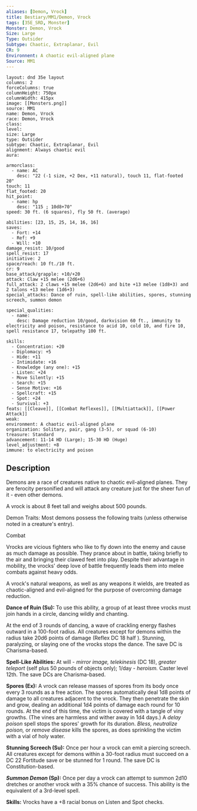 ```yaml
---
aliases: [Demon, Vrock]
title: Bestiary/MM1/Demon, Vrock
tags: [35E_SRD, Monster]
Monster: Demon, Vrock
Size: Large
Type: Outsider
Subtype: Chaotic, Extraplanar, Evil
CR: 9
Environnent: A chaotic evil-aligned plane
Source: MM1
---
```


```statblock
layout: dnd 35e layout
columns: 2
forceColumns: true
columnHeight: 750px
columnWidth: 415px
image: [[Monsters.png]]
source: MM1
name: Demon, Vrock
race: Demon, Vrock
class: 
level: 
size: Large
type: Outsider
subtype: Chaotic, Extraplanar, Evil
alignment: Always chaotic evil
aura: 

armorclass:
  - name: AC
    desc: "22 (-1 size, +2 Dex, +11 natural), touch 11, flat-footed 20"
touch: 11
flat_footed: 20
hit_point:
  - name: hp
    desc: "115 ; 10d8+70"
speed: 30 ft. (6 squares), fly 50 ft. (average)

abilities: [23, 15, 25, 14, 16, 16]
saves:
  - Fort: +14
  - Ref: +9
  - Will: +10
damage_resist: 10/good
spell_resist: 17
initiative: 2
space/reach: 10 ft./10 ft.
cr: 9
base_attack/grapple: +10/+20
attack: Claw +15 melee (2d6+6)
full_attack: 2 claws +15 melee (2d6+6) and bite +13 melee (1d8+3) and 2 talons +13 melee (1d6+3)
special_attacks: Dance of ruin, spell-like abilities, spores, stunning screech, summon demon

special_qualities:
  - name: 
    desc: Damage reduction 10/good, darkvision 60 ft., immunity to electricity and poison, resistance to acid 10, cold 10, and fire 10, spell resistance 17, telepathy 100 ft.

skills:
  - Concentration: +20
  - Diplomacy: +5
  - Hide: +11
  - Intimidate: +16
  - Knowledge (any one): +15
  - Listen: +24
  - Move Silently: +15
  - Search: +15
  - Sense Motive: +16
  - Spellcraft: +15
  - Spot: +24
  - Survival: +3
feats: [[Cleave]], [[Combat Reflexes]], [[Multiattack]], [[Power Attack]]
weak: 
environment: A chaotic evil-aligned plane
organization: Solitary, pair, gang (3-5), or squad (6-10)
treasure: Standard
advancement: 11-14 HD (Large); 15-30 HD (Huge)
level_adjustment: +8
immune: to electricity and poison
```

## Description

<p>Demons are a race of creatures native to chaotic evil-aligned planes. They are ferocity personified and will attack any creature just for the sheer fun of it - even other demons.</p>
<p>A vrock is about 8 feet tall and weighs about 500 pounds.</p>
<p>Demon Traits: Most demons possess the following traits (unless otherwise noted in a creature's entry).</p>
<p>Combat</p>
<p>Vrocks are vicious fighters who like to fly down into the enemy and cause as much damage as possible. They prance about in battle, taking briefly to the air and bringing their clawed feet into play. Despite their advantage in mobility, the vrocks' deep love of battle frequently leads them into melee combats against heavy odds.</p>
<p>A vrock's natural weapons, as well as any weapons it wields, are treated as chaotic-aligned and evil-aligned for the purpose of overcoming damage reduction.</p>
<p>
            <b>Dance of Ruin (Su):</b> To use this ability, a group of at least three vrocks must join hands in a circle, dancing wildly and chanting.</p>
<p>At the end of 3 rounds of dancing, a wave of crackling energy flashes outward in a 100-foot radius. All creatures except for demons within the radius take 20d6 points of damage (Reflex DC 18 half ). Stunning, paralyzing, or slaying one of the vrocks stops the dance. The save DC is Charisma-based.</p>
<p>
            <b>Spell-Like Abilities:</b> At will - <i>mirror image, telekinesis</i> (DC 18), <i>greater teleport</i> (self plus 50 pounds of objects only); 1/day - <i>heroism.</i> Caster level 12th. The save DCs are Charisma-based.</p>
<p>
            <b>Spores (Ex):</b> A vrock can release masses of spores from its body once every 3 rounds as a free action. The spores automatically deal 1d8 points of damage to all creatures adjacent to the vrock. They then penetrate the skin and grow, dealing an additional 1d4 points of damage each round for 10 rounds. At the end of this time, the victim is covered with a tangle of viny growths. (The vines are harmless and wither away in 1d4 days.) A <i>delay poison</i> spell stops the spores' growth for its duration. <i>Bless, neutralize poison,</i> or <i>remove disease</i> kills the spores, as does sprinkling the victim with a vial of holy water.</p>
<p>
            <b>Stunning Screech (Su):</b> Once per hour a vrock can emit a piercing screech. All creatures except for demons within a 30-foot radius must succeed on a DC 22 Fortitude save or be stunned for 1 round. The save DC is Constitution-based.</p>
<p>
            <b>
              <i>Summon Demon</i> (Sp):</b> Once per day a vrock can attempt to summon 2d10 dretches or another vrock with a 35% chance of success. This ability is the equivalent of a 3rd-level spell.</p>
<p>
            <b>Skills:</b> Vrocks have a +8 racial bonus on Listen and Spot checks.</p>